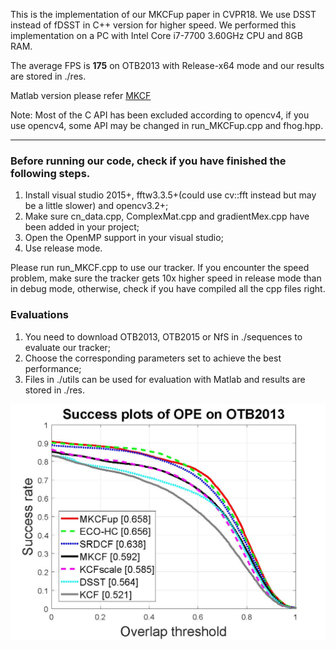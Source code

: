 This is the implementation of our MKCFup paper in CVPR18.  We use DSST instead of fDSST in C++ version for higher speed.
We performed this implementation on a PC with Intel Core i7-7700 3.60GHz CPU and 8GB RAM.

The average FPS is **175** on OTB2013 with Release-x64 mode and our results are stored in ./res.

Matlab version please refer [MKCF](https://github.com/tominute/MKCF)

Note: Most of the C API has been excluded according to opencv4, if you use opencv4, some API may be changed in run_MKCFup.cpp and fhog.hpp.

---
### Before running our code, check if you have finished the following steps.

1. Install visual studio 2015+, fftw3.3.5+(could use cv::fft instead but may be a little slower) and opencv3.2+;
2. Make sure cn_data.cpp, ComplexMat.cpp and gradientMex.cpp have been added in your project;
3. Open the OpenMP support in your visual studio;
4. Use release mode.

Please run run_MKCF.cpp to use our tracker. If you encounter the speed problem, make sure the tracker gets 10x higher speed in release mode than in debug mode, otherwise, check if you have compiled all the cpp files right.

### Evaluations

1. You need to download OTB2013, OTB2015 or NfS in ./sequences to evaluate our tracker;
2. Choose the corresponding parameters set to achieve the best performance;
3. Files in ./utils can be used for evaluation with Matlab and results are stored in ./res.

![](4AUC_trackers_OTB2013.jpg)
